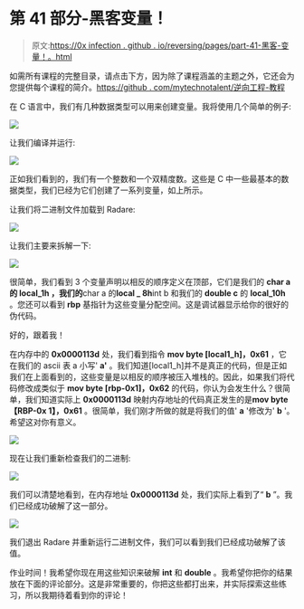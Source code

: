 # 第 41 部分-黑客变量！

> 原文:[https://0x infection . github . io/reversing/pages/part-41-黑客-变量！。html](https://0xinfection.github.io/reversing/pages/part-41-hacking-variables!.html)

如需所有课程的完整目录，请点击下方，因为除了课程涵盖的主题之外，它还会为您提供每个课程的简介。[https://github . com/mytechnotalent/逆向工程-教程](https://github.com/mytechnotalent/Reverse-Engineering-Tutorial)

在 C 语言中，我们有几种数据类型可以用来创建变量。我将使用几个简单的例子:

![](../Images/cce5101f3e06123390cc4c02d4b577be.png)

让我们编译并运行:

![](../Images/547b85e523ad332f03ad00843697a660.png)

正如我们看到的，我们有一个整数和一个双精度数。这些是 C 中一些最基本的数据类型，我们已经为它们创建了一系列变量，如上所示。

让我们将二进制文件加载到 Radare:

![](../Images/059b1bd9297fcd149b8d022ac59b83c8.png)

让我们主要来拆解一下:

![](../Images/d1cb276ea1cf92db6dd47e054341e4ab.png)

很简单，我们看到 3 个变量声明以相反的顺序定义在顶部，它们是我们的 **char a 的 **local_1h** ，我们的**char a 的**local _ 8h**int b 和我们的 **double c** 的 **local_10h** 。您还可以看到 **rbp** 基指针为这些变量分配空间。这是调试器显示给你的很好的伪代码。

好的，跟着我！

在内存中的 **0x0000113d** 处，我们看到指令 **mov byte [local1_h]，0x61** ，它在我们的 ascii 表 a 小写' **a'** 。我们知道[local1_h]并不是真正的代码，但是正如我们在上面看到的，这些变量是以相反的顺序被压入堆栈的。因此，如果我们将代码修改成类似于 **mov byte [rbp-0x1]，0x62** 的代码，你认为会发生什么？很简单，我们知道实际上 **0x0000113d** 映射内存地址的代码真正发生的是**mov byte【RBP-0x 1】，0x61** 。很简单，我们刚才所做的就是将我们的值' **a** '修改为' **b** '。希望这对你有意义。

![](../Images/f80e38474660dc45872d3366c5236e45.png)

现在让我们重新检查我们的二进制:

![](../Images/6c191bdc4652fb45582813d5e3c50de0.png)

我们可以清楚地看到，在内存地址 **0x0000113d** 处，我们实际上看到了“ **b** ”。我们已经成功破解了这一部分。

![](../Images/c165c1ee478a98830e2542c844f9ae50.png)

我们退出 Radare 并重新运行二进制文件，我们可以看到我们已经成功破解了该值。

作业时间！我希望你现在用这些知识来破解 **int** 和 **double** 。我希望你把你的结果放在下面的评论部分。这是非常重要的，你把这些都打出来，并实际探索这些练习，所以我期待着看到你的评论！